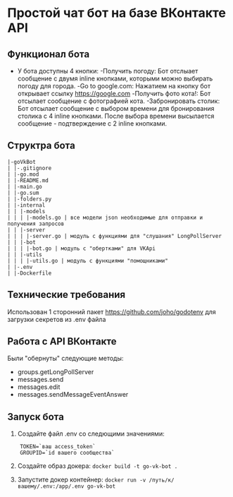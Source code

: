 # Простой чат бот на базе ВКонтакте API

## Функционал бота

- У бота доступны 4 кнопки:
    -Получить погоду: Бот отслыает сообщение с двумя inline кнопками, которыми можно выбирать погоду для города.
    -Go to google.com: Нажатием на кнопку бот открывает cсылку <https://google.com>
    -Получить фото кота!: Бот отсылает сообщение с фотографией кота.
    -Забронировать столик: Бот отсылает сообщение с выбором времени для бронирования столика с 4 inline кнопками. После выбора времени высылается сообщение - подтверждение с 2 inline кнопками.

## Структра бота

```
|-goVkBot
| |-.gitignore
| |-go.mod
| |-README.md
| |-main.go
| |-go.sum
| |-folders.py
| |-internal
| | |-models
| | | |-models.go | все модели json необходимые для отправки и получения запросов
| | |-server
| | | |-server.go | модуль с функциями для "слушания" LongPollServer
| | |-bot
| | | |-bot.go | модуль с "обертками" для VKApi
| | |-utils
| | | |-utils.go | модуль с функциями "помощниками"
| |-.env
| |-Dockerfile
```

## Технические требования

Использован 1 сторонний пакет <https://github.com/joho/godotenv> для загрузки секретов из .env файла

## Работа с API ВКонтакте

Были "обернуты" следующие методы:

- groups.getLongPollServer
- messages.send
- messages.edit
- messages.sendMessageEventAnswer

## Запуск бота

1. Создайте файл .env cо следющими значениями:

```env
    TOKEN=`ваш access_token`
    GROUPID=`id вашего сообщества`
```

2. Создайте образ докера:
`docker build -t go-vk-bot .`

3. Запустите докер контейнер:
`docker run -v /путь/к/вашему/.env:/app/.env go-vk-bot`
